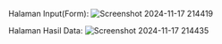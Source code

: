 Halaman Input(Form):
![Screenshot 2024-11-17 214419](https://github.com/user-attachments/assets/fd5b45f9-4a95-4edd-8180-6c4c14b834d8)

Halaman Hasil Data:
![Screenshot 2024-11-17 214435](https://github.com/user-attachments/assets/f512d5cd-3fe1-46b1-9153-709df2908c06)
